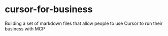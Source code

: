 # cursor-for-business
Building a set of markdown files that allow people to use Cursor to run their business with MCP
